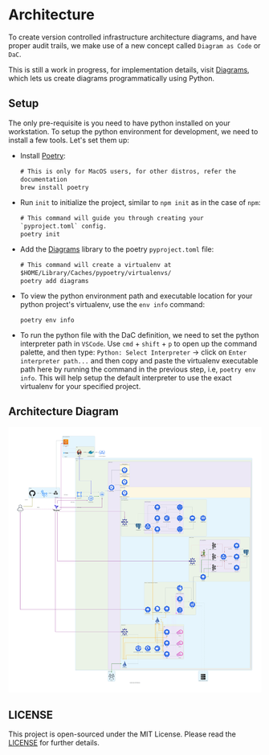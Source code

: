 # Architecture

To create version controlled infrastructure architecture diagrams, and have proper audit trails, we make use of a new concept called `Diagram as Code` or `DaC`.

This is still a work in progress, for implementation details, visit [Diagrams](https://diagrams.mingrammer.com/), which lets us create diagrams programmatically using Python.

## Setup

The only pre-requisite is you need to have python installed on your workstation.
To setup the python environment for development, we need to install a few tools. Let's set them up:

- Install [Poetry](https://python-poetry.org/):

  ```shell
  # This is only for MacOS users, for other distros, refer the documentation
  brew install poetry
  ```

- Run `init` to initialize the project, similar to `npm init` as in the case of `npm`:

  ```shell
  # This command will guide you through creating your `pyproject.toml` config.
  poetry init
  ```

- Add the [Diagrams](https://diagrams.mingrammer.com/docs/getting-started/installation) library to the poetry `pyproject.toml` file:

  ```shell
  # This command will create a virtualenv at $HOME/Library/Caches/pypoetry/virtualenvs/
  poetry add diagrams
  ```

- To view the python environment path and executable location for your python project's virtualenv, use the `env info` command:

  ```shell
  poetry env info
  ```

- To run the python file with the DaC definition, we need to set the python interpreter path in `VSCode`. Use `cmd` + `shift` + `p` to open up the command palette, and then type: `Python: Select Interpreter` -> click on `Enter interpreter path...` and then copy and paste the virtualenv executable path here by running the command in the previous step, i.e, `poetry env info`. This will help setup the default interpreter to use the exact virtualenv for your specified project.

## Architecture Diagram

![K8S](./kubernetes_architecture_out.svg)

## LICENSE

This project is open-sourced under the MIT License. Please read the [LICENSE](./LICENSE) for further details.
